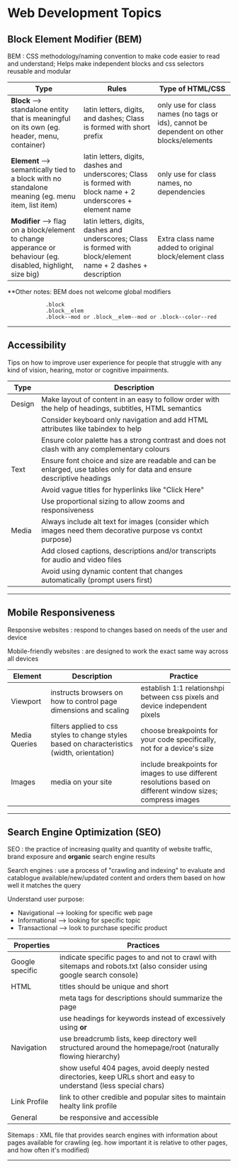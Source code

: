 # **Web Development Topics** 
## Block Element Modifier (BEM)
BEM
: CSS methodology/naming convention to make code easier to read and understand; Helps make independent blocks and css selectors reusable and modular

| Type | Rules | Type of HTML/CSS |
| ------ | -------- | ------------ |
| **Block** --> standalone entity that is meaningful on its own (eg. header, menu, container) | latin letters, digits, and dashes; Class is formed with short prefix | only use for class names (no tags or ids), cannot be dependent on other blocks/elements| 
| **Element** --> semantically tied to a block with no standalone meaning (eg. menu item, list item)| latin letters, digits, dashes and underscores; Class is formed with block name + 2 underscores + element name| only use for class names, no dependencies| 
| **Modifier** --> flag on a block/element to change apperance or behaviour (eg. disabled, highlight, size big)| latin letters, digits, dashes and underscores; Class is formed with block/element name + 2 dashes + description| Extra class name added to original block/element class| 
\*\*Other notes: BEM does not welcome global modifiers

                .block 
                .block__elem
                .block--mod or .block__elem--mod or .block--color--red
*** 

## Accessibility 
Tips on how to improve user experience for people that struggle with any kind of vision, hearing, motor or cognitive impairments. 

| Type | Description |
|------| ----------- |
|Design| Make layout of content in an easy to follow order with the help of headings, subtitles, HTML semantics |
| | Consider keyboard only navigation and add HTML attributes like tabindex to help 
|| Ensure color palette has a strong contrast and does not clash with any complementary colours |  
|Text| Ensure font choice and size are readable and can be enlarged, use tables only for data and ensure descriptive headings |
|| Avoid vague titles for hyperlinks like "Click Here" |
|| Use proportional sizing to allow zooms and responsiveness| 
| Media| Always include alt text for images (consider which images need them decorative purpose vs contxt purpose) |
|| Add closed captions, descriptions and/or transcripts for audio and video files | 
|| Avoid using dynamic content that changes automatically (prompt users first) |
*** 
## Mobile Responsiveness 
Responsive websites
: respond to changes based on needs of the user and device

Mobile-friendly websites
: are designed to work the exact same way across all devices

| Element | Description | Practice |
|-----------------|-----------| ---|
|Viewport| instructs browsers on how to control page dimensions and scaling | establish 1:1 relationshpi between css pixels and device independent pixels| 
Media Queries | filters applied to css styles to change styles based on characteristics (width, orientation)| choose breakpoints for your code specifically, not for a device's size |
Images| media on your site | include breakpoints for images to use different resolutions based on different window sizes; compress images | 
***

## Search Engine Optimization (SEO)
SEO 
: the practice of increasing quality and quantity of website traffic, brand exposure and __organic__ search engine results 

Search engines
: use a process of "crawling and indexing" to evaluate and catablogue available/new/updated content and orders them based on how well it matches the query 

Understand user purpose:
 * Navigational --> looking for specific web page
 * Informational --> looking for specific topic
 * Transactional --> look to purchase specific product 

|Properties| Practices| 
|---|-----|
|Google specific| indicate specific pages to and not to crawl with sitemaps and robots.txt (also consider using google search console) |
HTML| titles should be unique and short| 
|| meta tags for descriptions should summarize the page |
|| use headings for keywords instead of excessively using <strong> or <em> |
| Navigation| use breadcrumb lists, keep directory well structured around the homepage/root (naturally flowing hierarchy)|
|| show useful 404 pages, avoid deeply nested directories, keep URLs short and easy to understand (less special chars)|
Link Profile| link to other credible and popular sites to maintain healty link profile| 
General| be responsive and accessible

Sitemaps
: XML file that provides search engines with information about pages available for crawling (eg. how important it is relative to other pages, and how often it's modified)

***




